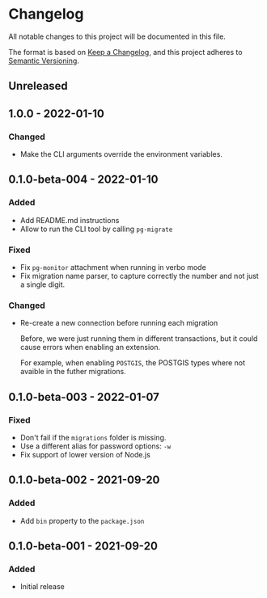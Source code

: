 # Changelog
All notable changes to this project will be documented in this file.

The format is based on [Keep a Changelog](https://keepachangelog.com/en/1.0.0/),
and this project adheres to [Semantic Versioning](https://semver.org/spec/v2.0.0.html).

## Unreleased

## 1.0.0 - 2022-01-10

### Changed

* Make the CLI arguments override the environment variables.

## 0.1.0-beta-004 - 2022-01-10

### Added

* Add README.md instructions
* Allow to run the CLI tool by calling `pg-migrate`

### Fixed

* Fix `pg-monitor` attachment when running in verbo mode
* Fix migration name parser, to capture correctly the number and not just a single digit.

### Changed

* Re-create a new connection before running each migration

    Before, we were just running them in different transactions, but it could cause errors
    when enabling an extension.

    For example, when enabling `POSTGIS`, the POSTGIS types where not avaible in the futher migrations.

## 0.1.0-beta-003 - 2022-01-07

### Fixed

* Don't fail if the `migrations` folder is missing.
* Use a different alias for password options: `-w`
* Fix support of lower version of Node.js

## 0.1.0-beta-002 - 2021-09-20

### Added

* Add `bin` property to the `package.json`

## 0.1.0-beta-001 - 2021-09-20

### Added

* Initial release

